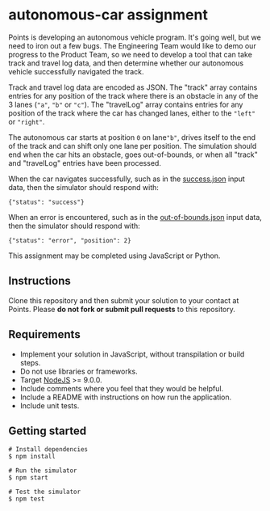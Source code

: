 # autonomous-car assignment

Points is developing an autonomous vehicle program. It's going well, but we
need to iron out a few bugs. The Engineering Team would like to demo our
progress to the Product Team, so we need to develop a tool that can take track
and travel log data, and then determine whether our autonomous vehicle
successfully navigated the track.

Track and travel log data are encoded as JSON. The "track" array contains
entries for any position of the track where there is an obstacle in any of the
3 lanes (`"a"`, `"b"` or `"c"`). The "travelLog" array contains entries for any 
position of the track where the car has changed lanes, either to the `"left"` 
or `"right"`.

The autonomous car starts at position `0` on lane`"b"`, drives itself to the end
of the track and can shift only one lane per position. The simulation should 
end when the car hits an obstacle, goes out-of-bounds, or when all "track" and 
"travelLog" entries have been processed.

When the car navigates successfully, such as in the 
[success.json](./input/success.json) input data, then the simulator should
respond with:

    {"status": "success"}
    
When an error is encountered, such as in the
[out-of-bounds.json](./input/out-of-bounds.json) input data, then the simulator
should respond with:

    {"status": "error", "position": 2}

This assignment may be completed using JavaScript or Python.

## Instructions

Clone this repository and then submit your solution to your contact at Points.
Please **do not fork or submit pull requests** to this repository.

## Requirements

* Implement your solution in JavaScript, without transpilation or build steps.
* Do not use libraries or frameworks.
* Target [NodeJS](https://nodejs.org/en/) >= 9.0.0.
* Include comments where you feel that they would be helpful.
* Include a README with instructions on how run the application.
* Include unit tests.

## Getting started

    # Install dependencies
    $ npm install
    
    # Run the simulator
    $ npm start
    
    # Test the simulator
    $ npm test
